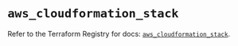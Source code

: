 # `aws_cloudformation_stack`

Refer to the Terraform Registry for docs: [`aws_cloudformation_stack`](https://registry.terraform.io/providers/hashicorp/aws/6.15.0/docs/resources/cloudformation_stack).

